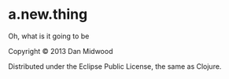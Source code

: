 # a.new.thing

Oh, what is it going to be

Copyright © 2013 Dan Midwood

Distributed under the Eclipse Public License, the same as Clojure.
